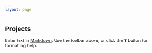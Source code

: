 ```yaml
---
layout: page
---
```


## Projects

Enter text in [Markdown](http://daringfireball.net/projects/markdown/). Use the toolbar above, or click the **?** button for formatting help.
